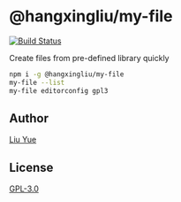 # @hangxingliu/my-file

[![Build Status](https://travis-ci.org/hangxingliu/my-file.svg?branch=master)](https://travis-ci.org/hangxingliu/my-file)

Create files from pre-defined library quickly

``` bash
npm i -g @hangxingliu/my-file
my-file --list
my-file editorconfig gpl3
```

## Author

[Liu Yue](https://github.com/hangxingliu)

## License

[GPL-3.0](LICENSE)
